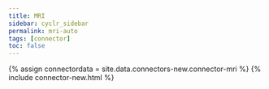 ```yaml
---
title: MRI
sidebar: cyclr_sidebar
permalink: mri-auto
tags: [connector]
toc: false
---
```

{% assign connectordata = site.data.connectors-new.connector-mri %}
{% include connector-new.html %}	